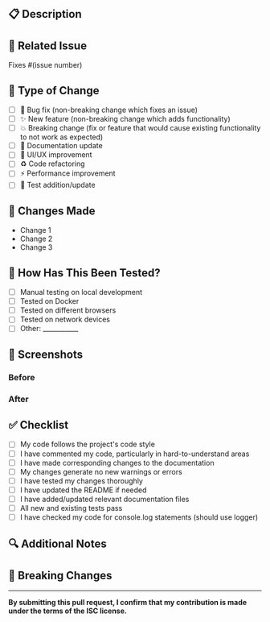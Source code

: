 ## 📋 Description
<!-- Provide a brief description of your changes -->

## 🔗 Related Issue
<!-- Link to the issue this PR addresses -->
Fixes #(issue number)

## 🎯 Type of Change
<!-- Mark the relevant option with an "x" -->
- [ ] 🐛 Bug fix (non-breaking change which fixes an issue)
- [ ] ✨ New feature (non-breaking change which adds functionality)
- [ ] 💥 Breaking change (fix or feature that would cause existing functionality to not work as expected)
- [ ] 📝 Documentation update
- [ ] 🎨 UI/UX improvement
- [ ] ♻️ Code refactoring
- [ ] ⚡ Performance improvement
- [ ] 🧪 Test addition/update

## 🔄 Changes Made
<!-- List the changes you made -->
- Change 1
- Change 2
- Change 3

## 🧪 How Has This Been Tested?
<!-- Describe the tests you ran -->
- [ ] Manual testing on local development
- [ ] Tested on Docker
- [ ] Tested on different browsers
- [ ] Tested on network devices
- [ ] Other: ___________

## 📸 Screenshots
<!-- If applicable, add screenshots to demonstrate the changes -->
### Before
<!-- Screenshot before changes -->

### After
<!-- Screenshot after changes -->

## ✅ Checklist
<!-- Mark completed items with an "x" -->
- [ ] My code follows the project's code style
- [ ] I have commented my code, particularly in hard-to-understand areas
- [ ] I have made corresponding changes to the documentation
- [ ] My changes generate no new warnings or errors
- [ ] I have tested my changes thoroughly
- [ ] I have updated the README if needed
- [ ] I have added/updated relevant documentation files
- [ ] All new and existing tests pass
- [ ] I have checked my code for console.log statements (should use logger)

## 🔍 Additional Notes
<!-- Any additional information that reviewers should know -->

## 📝 Breaking Changes
<!-- If this PR includes breaking changes, describe them here and how users should update -->

---

**By submitting this pull request, I confirm that my contribution is made under the terms of the ISC license.**
